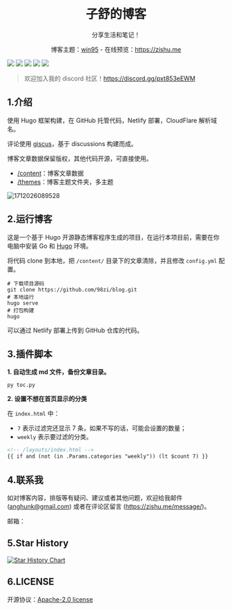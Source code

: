 <h1 align="center"> 子舒的博客 </h1>
<p align="center">分享生活和笔记！</p>
<p align="center">博客主题：<a href="./themes/">win95</a> - 在线预览：<a href="https://zishu.me" target="_blank">https://zishu.me</a> </p>

<p align="center">

![](https://img.shields.io/github/last-commit/98zi/blog)
![](https://img.shields.io/github/commit-activity/t/98zi/blog)
![](https://img.shields.io/github/forks/98zi/blog?style=flat)
![](https://img.shields.io/github/stars/98zi/blog?style=flat)
![](https://img.shields.io/github/license/98zi/blog)

</p>

> 欢迎加入我的 discord 社区！https://discord.gg/pxt853eEWM

## 1.介绍

使用 Hugo 框架构建，在 GitHub 托管代码，Netlify 部署，CloudFlare 解析域名。

评论使用 [giscus](https://giscus.app/)，基于 discussions 构建而成。

博客文章数据保留版权，其他代码开源，可直接使用。

* [/content](./content/)：博客文章数据
* [/themes](./themes/)：博客主题文件夹，多主题

![1712026089528](https://imgurl.zishu.me/2024/04/1712026089528.webp)


## 2.运行博客

这是一个基于 Hugo 开源静态博客程序生成的项目，在运行本项目前，需要在你电脑中安装 Go 和 [Hugo](https://gohugo.io/documentation/) 环境。

将代码 clone 到本地，把 `/content/` 目录下的文章清除，并且修改 `config.yml` 配置。

```shell
# 下载项目源码
git clone https://github.com/98zi/blog.git
# 本地运行
hugo serve
# 打包构建
hugo
```

可以通过 Netlify 部署上传到 GitHub 仓库的代码。

## 3.插件脚本

**1. 自动生成 md 文件，备份文章目录。**

```shell
py toc.py
```

**2. 设置不想在首页显示的分类**

在 `index.html` 中：
- `7` 表示过滤完还显示 7 条，如果不写的话，可能会设置的数量；
- `weekly` 表示要过滤的分类。

```html
<!-- /layouts/index.html -->
{{ if and (not (in .Params.categories "weekly")) (lt $count 7) }}
```

## 4.联系我

如对博客内容，排版等有疑问、建议或者其他问题，欢迎给我邮件 (anghunk@gmail.com) 或者在评论区留言 (https://zishu.me/message/)。

邮箱：

## 5.Star History

[![Star History Chart](https://api.star-history.com/svg?repos=98zi/blog&type=Date)](https://star-history.com/#98zi/blog&Date)

## 6.LICENSE

开源协议：[Apache-2.0 license](./LICENSE)
